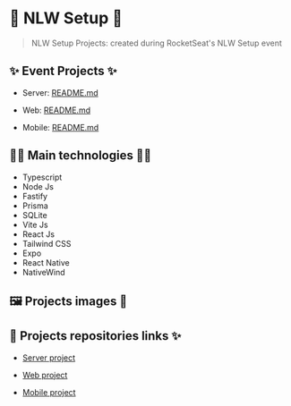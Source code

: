 # 🚀 NLW Setup 🚀

> NLW Setup Projects: created during RocketSeat's NLW Setup event

## ✨ Event Projects ✨

- Server: [README.md](server/README.md)

- Web: [README.md](web/README.md)

- Mobile: [README.md](mobile/README.md)

## 👨‍💻 Main technologies 👩‍💻

- Typescript
- Node Js
- Fastify
- Prisma
- SQLite
- Vite Js
- React Js
- Tailwind CSS
- Expo
- React Native
- NativeWind

## 🖼️ Projects images 👀

## 🔗 Projects repositories links ✨

- [Server project](server)

- [Web project](web)

- [Mobile project](mobile)
